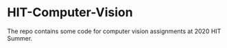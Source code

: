 # HIT-Computer-Vision
The repo contains some code for computer vision assignments at 2020 HIT Summer.

